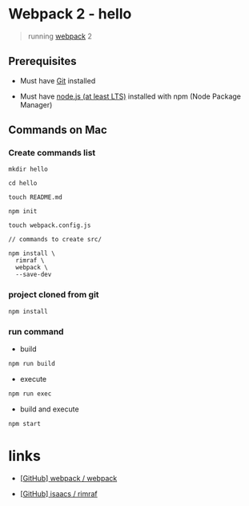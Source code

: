 # Webpack 2 - hello

> running [webpack](https://webpack.js.org/) 2

## Prerequisites

* Must have [Git](http://git-scm.com/) installed

* Must have [node.js (at least LTS)](http://nodejs.org/) installed with npm (Node Package Manager)


## Commands on Mac

### Create commands list

```
mkdir hello

cd hello

touch README.md

npm init

touch webpack.config.js

// commands to create src/

npm install \
  rimraf \
  webpack \
  --save-dev

```

### project cloned from git

```
npm install
```

### run command

* build

```bash
npm run build
```

* execute

```bash
npm run exec
```

* build and execute

```bash
npm start
```

# links

* [[GitHub] webpack / webpack](https://github.com/webpack/webpack)

* [[GitHub] isaacs / rimraf](https://github.com/isaacs/rimraf)
